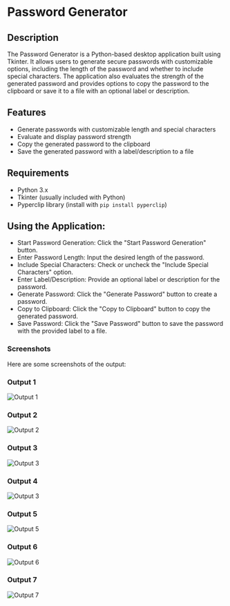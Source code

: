 # Password Generator

## Description

The Password Generator is a Python-based desktop application built using Tkinter. It allows users to generate secure passwords with customizable options, including the length of the password and whether to include special characters. The application also evaluates the strength of the generated password and provides options to copy the password to the clipboard or save it to a file with an optional label or description.

## Features

- Generate passwords with customizable length and special characters
- Evaluate and display password strength
- Copy the generated password to the clipboard
- Save the generated password with a label/description to a file

## Requirements

- Python 3.x
- Tkinter (usually included with Python)
- Pyperclip library (install with `pip install pyperclip`)

## Using the Application:

- Start Password Generation: Click the "Start Password Generation" button.
- Enter Password Length: Input the desired length of the password.
- Include Special Characters: Check or uncheck the "Include Special Characters" option.
- Enter Label/Description: Provide an optional label or description for the password.
- Generate Password: Click the "Generate Password" button to create a password.
- Copy to Clipboard: Click the "Copy to Clipboard" button to copy the generated password.
- Save Password: Click the "Save Password" button to save the password with the provided label to a file.

### Screenshots
Here are some screenshots of the output:

### Output 1
![Output 1](screenshots/image001.png)

### Output 2
![Output 2](screenshots/image003.png)

### Output 3
![Output 3](screenshots/image004.png)

### Output 4
![Output 3](screenshots/image006.png)

### Output 5
![Output 5](screenshots/image008.png)

### Output 6
![Output 6](screenshots/image010.png)

### Output 7
![Output 7](screenshots/image012.png)


